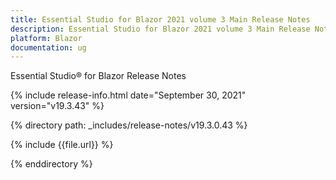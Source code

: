 ```yaml
---
title: Essential Studio for Blazor 2021 volume 3 Main Release Notes  
description: Essential Studio for Blazor 2021 volume 3 Main Release Notes  
platform: Blazor
documentation: ug
---
```


Essential Studio&reg; for Blazor Release Notes  

{% include release-info.html date="September 30, 2021"  version="v19.3.43" %} 

{% directory path: _includes/release-notes/v19.3.0.43 %}

{% include {{file.url}} %}

{% enddirectory %}